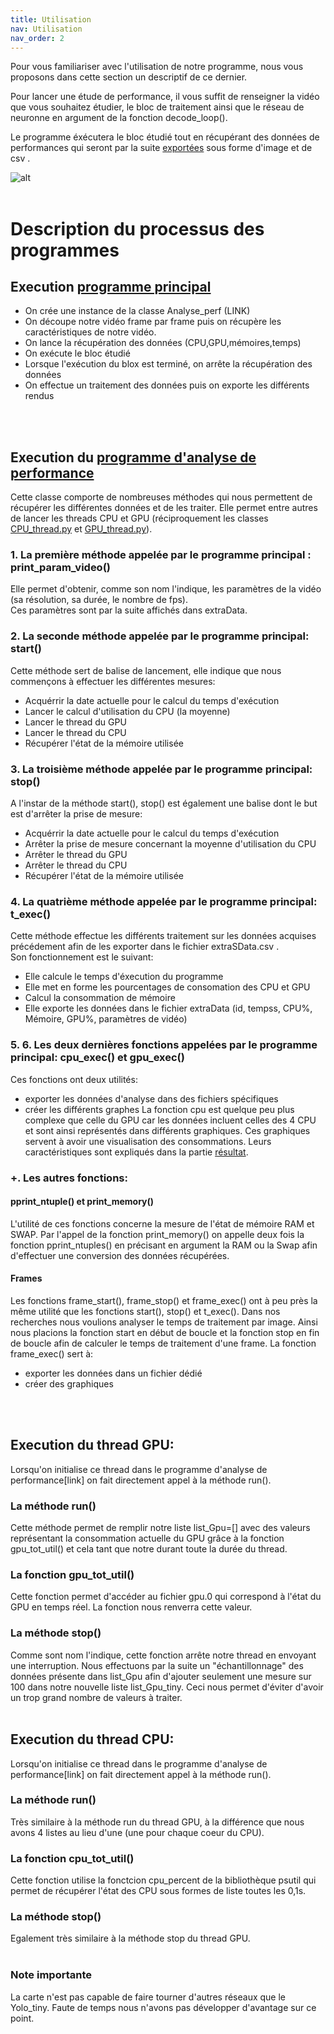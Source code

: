 ```yaml
---
title: Utilisation
nav: Utilisation
nav_order: 2
---
```

Pour vous familiariser avec l'utilisation de notre programme, nous vous proposons dans cette section un descriptif de ce dernier.

Pour lancer une étude de performance, il vous suffit de renseigner la vidéo que vous souhaitez étudier, le bloc de traitement ainsi que le réseau de neuronne en argument de la fonction decode_loop(). 

Le programme éxécutera le bloc étudié tout en récupérant des données de performances qui seront par la suite [exportées](https://nicomichelas.github.io/JekyllExample/R%C3%A9sultats.html) sous forme d'image et de csv .

![alt](Alrgorigramme1.png)
<br>
<br>

# Description du processus des programmes
## Execution [programme principal](https://github.com/USMB-NS/VideoAnalyticsRD/blob/master/Anal_perf.py)
* On crée une instance de la classe Analyse_perf (LINK)  
* On découpe notre vidéo frame par frame puis on récupère les caractéristiques de notre vidéo.
* On lance la récupération des données (CPU,GPU,mémoires,temps) 
* On exécute le bloc étudié
* Lorsque l'exécution du blox est terminé, on arrête la récupération des données
* On effectue un traitement des données puis on exporte les différents rendus
<br>
<br>

## Execution du [programme d'analyse de performance](https://github.com/USMB-NS/VideoAnalyticsRD/blob/master/Analyse_perf.py)
Cette classe comporte de nombreuses méthodes qui nous permettent de récupérer les différentes données et de les traiter. 
Elle permet entre autres de lancer les threads CPU et GPU (réciproquement les classes [CPU_thread.py](https://github.com/USMB-NS/VideoAnalyticsRD/blob/master/CPU_thread.py) et [GPU_thread.py](https://github.com/USMB-NS/VideoAnalyticsRD/blob/master/GPU_thread.py)).

### 1. La première méthode appelée par le programme principal : print_param_video()
Elle permet d'obtenir, comme son nom l'indique, les paramètres de la vidéo (sa résolution, sa durée, le nombre de fps). 
<br>Ces paramètres sont par la suite affichés dans extraData.

### 2. La seconde méthode appelée par le programme principal: start()
Cette méthode sert de balise de lancement, elle indique que nous commençons à effectuer les différentes mesures:
* Acquérrir la date actuelle pour le calcul du temps d'exécution
* Lancer le calcul d'utilisation du CPU (la moyenne) 
* Lancer le thread du GPU
* Lancer le thread du CPU
* Récupérer l'état de la mémoire utilisée

### 3. La troisième méthode appelée par le programme principal: stop()
A l'instar de la méthode start(), stop() est également une balise dont le but est d'arrêter la prise de mesure:
* Acquérrir la date actuelle pour le calcul du temps d'exécution
* Arrêter la prise de mesure concernant la moyenne d'utilisation du CPU
* Arrêter le thread du GPU
* Arrêter le thread du CPU
* Récupérer l'état de la mémoire utilisée 

### 4. La quatrième méthode appelée par le programme principal: t_exec()
Cette méthode effectue les différents traitement sur les données acquises précédement afin de les exporter dans le fichier extraSData.csv . 
<br>Son fonctionnement est le suivant: 
* Elle calcule le temps d'éxecution du programme
* Elle met en forme les pourcentages de consomation des CPU et GPU
* Calcul la consommation de mémoire
* Elle exporte les données dans le fichier extraData (id, tempss, CPU%, Mémoire, GPU%, paramètres de vidéo)

### 5. 6. Les deux dernières fonctions appelées par le programme principal: cpu_exec() et gpu_exec()
Ces fonctions ont deux utilités: 
* exporter les données d'analyse dans des fichiers spécifiques
* créer les différents graphes
La fonction cpu est quelque peu plus complexe que celle du GPU car les données incluent celles des 4 CPU et sont ainsi représentés dans différents graphiques.
Ces graphiques servent à avoir une visualisation des consommations. Leurs caractéristiques sont expliqués dans la partie [résultat](https://nicomichelas.github.io/JekyllExample/R%C3%A9sultats.htm).

### +. Les autres fonctions:
#### pprint_ntuple() et print_memory()
L'utilité de ces fonctions concerne la mesure de l'état de mémoire RAM et SWAP. Par l'appel de la fonction print_memory() on appelle deux fois la fonction pprint_ntuples() en précisant en argument la RAM ou la Swap afin d'effectuer une conversion des données récupérées.

#### Frames
Les fonctions frame_start(), frame_stop() et frame_exec() ont à peu près la même utilité que les fonctions start(), stop() et t_exec(). Dans nos recherches nous voulions analyser le temps de traitement par image. Ainsi nous placions la fonction start en début de boucle et la fonction stop en fin de boucle afin de calculer le temps de traitement d'une frame. La fonction frame_exec() sert à:
* exporter les données dans un fichier dédié
* créer des graphiques
<br>
<br>

## Execution du thread GPU:
Lorsqu'on initialise ce thread dans le programme d'analyse de performance[link] on fait directement appel à la méthode run().
### La méthode run()
Cette méthode permet de remplir notre liste list_Gpu=[] avec des valeurs représentant la consommation actuelle du GPU grâce à la fonction gpu_tot_util() et cela tant que notre durant toute la durée du thread.

### La fonction gpu_tot_util()
Cette fonction permet d'accéder au fichier gpu.0 qui correspond à l'état du GPU en temps réel. La fonction nous renverra cette valeur.

### La méthode stop()
Comme sont nom l'indique, cette fonction arrête notre thread en envoyant une interruption. Nous effectuons par la suite un "échantillonnage" des données présente dans list_Gpu afin d'ajouter seulement une mesure sur 100 dans notre nouvelle liste list_Gpu_tiny. Ceci nous permet d'éviter d'avoir un trop grand nombre de valeurs à traiter.
<br>
<br>

## Execution du thread CPU:
Lorsqu'on initialise ce thread dans le programme d'analyse de performance[link] on fait directement appel à la méthode run().
### La méthode run()
Très similaire à la méthode run du thread GPU, à la différence que nous avons 4 listes au lieu d'une (une pour chaque coeur du CPU).

### La fonction cpu_tot_util()
Cette fonction utilise la fonctcion cpu_percent de la bibliothèque psutil qui permet de récupérer l'état des CPU sous formes de liste toutes les 0,1s.

### La méthode stop()
Egalement très similaire à la méthode stop du thread GPU.
<br>
<br>

### Note importante
La carte n'est pas capable de faire tourner d'autres réseaux que le Yolo_tiny. Faute de temps nous n'avons pas développer d'avantage sur ce point.